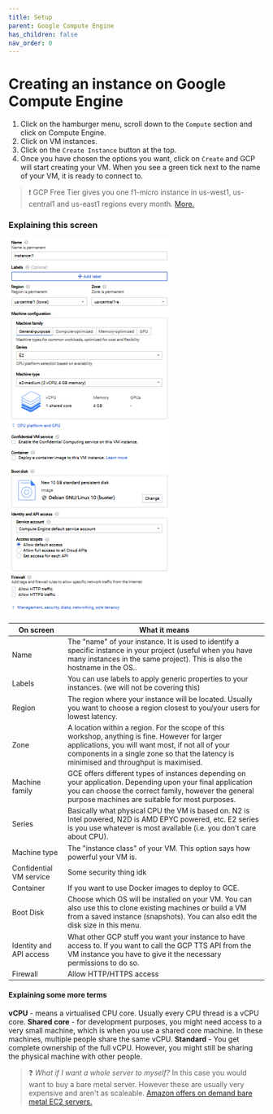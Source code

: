 ```yaml
---
title: Setup
parent: Google Compute Engine
has_children: false
nav_order: 0
---
```


# Creating an instance on Google Compute Engine

1. Click on the hamburger menu, scroll down to the `Compute` section and click on Compute Engine.
2. Click on VM instances.
3. Click on the `Create Instance` button at the top.
4. Once you have chosen the options you want, click on `Create` and GCP will start creating your VM. When you see a green tick next to the name of your VM, it is ready to connect to.

> :exclamation: GCP Free Tier gives you one f1-micro instance in us-west1, us-central1 and us-east1 regions every month. [More.](https://cloud.google.com/free)

### Explaining this screen

![](images/gce_1.png)

| On screen               | What it means                                                                                                                                                                                                                                   |
| ----------------------- | ----------------------------------------------------------------------------------------------------------------------------------------------------------------------------------------------------------------------------------------------- |
| Name                    | The "name" of your instance. It is used to identify a specific instance in your project (useful when you have many instances in the same project). This is also the hostname in the OS..                                                        |
| Labels                  | You can use labels to apply generic properties to your instances. (we will not be covering this)                                                                                                                                                |
| Region                  | The region where your instance will be located. Usually you want to choose a region closest to you/your users for lowest latency.                                                                                                               |
| Zone                    | A location within a region. For the scope of this workshop, anything is fine. However for larger applications, you will want most, if not all of your components in a single zone so that the latency is minimised and throughput is maximised. |
| Machine family          | GCE offers different types of instances depending on your application. Depending upon your final application you can choose the correct family, however the general purpose machines are suitable for most purposes.                            |
| Series                  | Basically what physical CPU the VM is based on. N2 is Intel powered, N2D is AMD EPYC powered, etc. E2 series is you use whatever is most available (i.e. you don't care about CPU).                                                             |
| Machine type            | The "instance class" of your VM. This option says how powerful your VM is.                                                                                                                                                                      |
| Confidential VM service | Some security thing idk                                                                                                                                                                                                                         |
| Container               | If you want to use Docker images to deploy to GCE.                                                                                                                                                                                              |
| Boot Disk               | Choose which OS will be installed on your VM. You can also use this to clone existing machines or build a VM from a saved instance (snapshots). You can also edit the disk size in this menu.                                                   |
| Identity and API access | What other GCP stuff you want your instance to have access to. If you want to call the GCP TTS API from the VM instance you have to give it the necessary permissions to do so.                                                                 |
| Firewall                | Allow HTTP/HTTPS access                                                                                                                                                                                                                         |

#### Explaining some more terms

**vCPU** - means a virtualised CPU core. Usually every CPU thread is a vCPU core.
**Shared core** - for development purposes, you might need access to a very small machine, which is when you use a shared core machine. In these machines, multiple people share the same vCPU.
**Standard** - You get complete ownership of the full vCPU. However, you might still be sharing the physical machine with other people.

> :question: _What if I want a whole server to myself?_
> In this case you would want to buy a bare metal server. However these are usually very expensive and aren't as scaleable. [Amazon offers on demand bare metal EC2 servers.](https://aws.amazon.com/about-aws/whats-new/2019/02/introducing-five-new-amazon-ec2-bare-metal-instances/)

